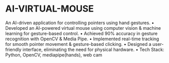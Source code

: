 # AI-VIRTUAL-MOUSE

An AI-driven application for controlling pointers using hand gestures. 
• Developed an AI-powered virtual mouse using computer vision & machine learning for gesture-based control. 
• Achieved 90% accuracy in gesture recognition with OpenCV & Media Pipe. 
• Implemented real-time tracking for smooth pointer movement & gesture-based clicking. 
• Designed a user-friendly interface, eliminating the need for physical hardware. 
• Tech Stack: Python, OpenCV, mediapipe(hands), web cam
